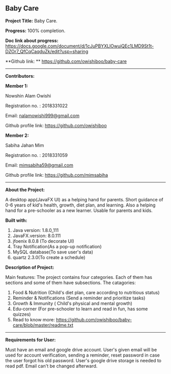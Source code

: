                                                              
Baby Care
---------


**Project Title:**  Baby Care.

**Progress:** 100% completion.

**Doc link about progress:** https://docs.google.com/document/d/1cJuPBYXLlOwuiQEc1LMD9St1t-DZOr7_QfCqCaqduZk/edit?usp=sharing

**Github link: ** https://github.com/owishiboo/baby-care


----------


**Contributors:** 

**Member 1:** 

Nowshin Alam Owishi

Registration no. : 2018331022

Email: nalamowishi999@gmail.com

Github profile link: https://github.com/owishiboo

**Member 2:** 

Sabiha Jahan Mim

Registration no. : 2018331059

Email: mimsabiha59@gmail.com

Github profile link: https://github.com/mimsabiha

----------

**About the Project:**

A desktop app(JavaFX UI) as a helping hand for parents. Short guidance of 0-6 years of kid's health, growth, diet plan, and learning. Also a helping hand for a pre-schooler as a new learner. Usable for parents and kids.

**Built with:** 

 1. Java version: 1.8.0_111
 2. JavaFX.version: 8.0.111
 3. jfoenix 8.0.8 (To decorate UI)
 4. Tray Notification(As a pop-up notification)
 5. MySQL database(To save user's data)
 6. quartz 2.3.0(To create a schedule)

**Description of Project:** 

Main features: 
The project contains four categories. Each of them has sections and some of them have subsections. The catagories:
1. Food & Nutrition (Child's diet plan, care according to nutritious status)
2. Reminder & Notifications (Send a reminder and prioritize tasks)
3. Growth & Immunity ( Child's physical and mental growth)
4. Edu-corner (For pre-schooler to learn and read  in fun, has some quizzes) 
5. Read to know more: https://github.com/owishiboo/baby-care/blob/master/readme.txt  
----------
**Requirements for User:**

Must have an email and google drive account. User's given email will be used for account verification, sending a reminder, reset password in case the user forgot his old password. User's google drive storage is needed to read pdf. Email can't be changed afterward.
